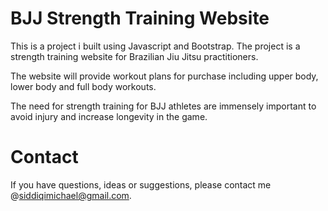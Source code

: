 # BJJ Strength Training Website
This is a project i built using Javascript and Bootstrap. The project is a strength training website for Brazilian Jiu Jitsu practitioners.

The website will provide workout plans for purchase including upper body, lower body and full body workouts. 

The need for strength training for BJJ athletes are immensely important to avoid injury and increase longevity in the game.

# Contact  
If you have questions, ideas or suggestions, please contact me @siddiqimichael@gmail.com.

